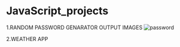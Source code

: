 # JavaScript_projects


1.RANDOM PASSWORD GENARATOR OUTPUT IMAGES 
![password](https://github.com/Shri2703/JavaScript_projects/assets/126264718/d4ee6b52-7af6-4fd9-8cdd-85f29d567eb6)

2.WEATHER APP


